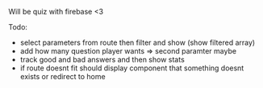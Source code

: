 Will be quiz with firebase <3

Todo:

- select parameters from route then filter and show (show filtered array)
- add how many question player wants => second paramter maybe
- track good and bad answers and then show stats
- if route doesnt fit should display component that something doesnt exists or redirect to home
